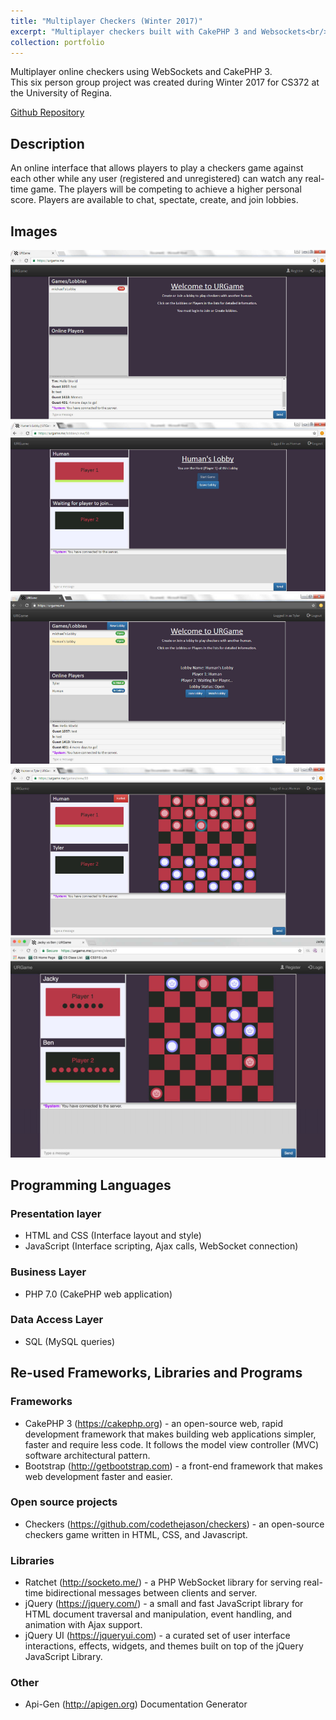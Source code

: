 ```yaml
---
title: "Multiplayer Checkers (Winter 2017)"
excerpt: "Multiplayer checkers built with CakePHP 3 and Websockets<br/><img src='/images/checkers/5.PNG'>"
collection: portfolio
---
```


Multiplayer online checkers using WebSockets and CakePHP 3.  
This six person group project was created during Winter 2017 for CS372 at the University of Regina.  

[Github Repository](https://github.com/iwanttoeatyo/Game-With-Chat)  

## Description
An online interface that allows players to play a checkers game against each other while any user (registered and unregistered) can watch any real-time game. The players will be competing to achieve a higher personal score.
Players are available to chat, spectate, create, and join lobbies.

## Images 
![](/images/checkers/1.PNG)
![](/images/checkers/2.PNG)
![](/images/checkers/3.PNG)
![](/images/checkers/4.PNG)
![](/images/checkers/5.PNG)

## Programming Languages
### Presentation layer
* HTML and CSS (Interface layout and style)
* JavaScript (Interface scripting, Ajax calls, WebSocket connection)
### Business Layer
* PHP 7.0 (CakePHP web application)
### Data Access Layer
 * SQL (MySQL queries)
## Re-used Frameworks, Libraries and Programs
### Frameworks
* CakePHP 3 (https://cakephp.org) - an open-source web, rapid development framework that makes building web applications simpler, faster and require less code. It follows the model view controller (MVC) software architectural pattern.
* Bootstrap (http://getbootstrap.com) - a front-end framework that makes web development faster and easier.
### Open source projects
* Checkers (https://github.com/codethejason/checkers) - an open-source checkers game written in HTML, CSS, and Javascript.
### Libraries
* Ratchet (http://socketo.me/) - a PHP WebSocket library for serving real-time bidirectional messages between clients and server.
* jQuery (https://jquery.com/) - a small and fast JavaScript library for HTML document traversal and manipulation, event handling, and animation with Ajax support.
* jQuery UI (https://jqueryui.com) - a curated set of user interface interactions, effects, widgets, and themes built on top of the jQuery JavaScript Library.
### Other
* Api-Gen (http://apigen.org) Documentation Generator
